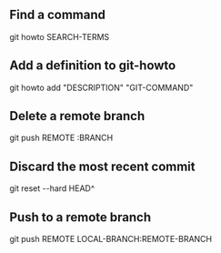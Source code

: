 Find a command
--------------

git howto SEARCH-TERMS

Add a definition to git-howto
-----------------------------

git howto add "DESCRIPTION" "GIT-COMMAND"

Delete a remote branch
----------------------

git push REMOTE :BRANCH

Discard the most recent commit
------------------------------

git reset --hard HEAD^

Push to a remote branch
-----------------------

git push REMOTE LOCAL-BRANCH:REMOTE-BRANCH
